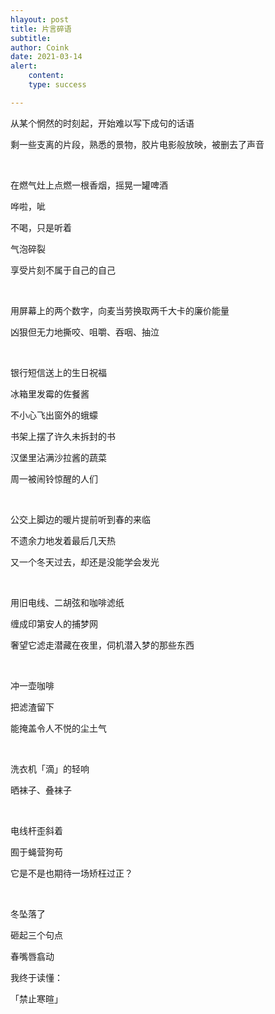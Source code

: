 ```yaml
---
hlayout: post
title: 片言碎语
subtitle: 
author: Coink
date: 2021-03-14
alert: 
    content: 
    type: success

---
```




从某个惘然的时刻起，开始难以写下成句的话语

剩一些支离的片段，熟悉的景物，胶片电影般放映，被删去了声音

<br>

在燃气灶上点燃一根香烟，摇晃一罐啤酒

哗啦，呲

不喝，只是听着

气泡碎裂

享受片刻不属于自己的自己

<br>

用屏幕上的两个数字，向麦当劳换取两千大卡的廉价能量

凶狠但无力地撕咬、咀嚼、吞咽、抽泣

<br>

银行短信送上的生日祝福

冰箱里发霉的佐餐酱

不小心飞出窗外的蛾蠓

书架上摆了许久未拆封的书

汉堡里沾满沙拉酱的蔬菜

周一被闹铃惊醒的人们

<br>

公交上脚边的暖片提前听到春的来临

不遗余力地发着最后几天热

又一个冬天过去，却还是没能学会发光

<br>

用旧电线、二胡弦和咖啡滤纸

缠成印第安人的捕梦网

奢望它滤走潜藏在夜里，伺机潜入梦的那些东西

<br>

冲一壶咖啡

把滤渣留下

能掩盖令人不悦的尘土气

<br>

洗衣机「滴」的轻响

晒袜子、叠袜子

<br>

电线杆歪斜着

囿于蝇营狗苟

它是不是也期待一场矫枉过正？

<br>

冬坠落了

砸起三个句点

春嘴唇翕动

我终于读懂：

「禁止寒暄」